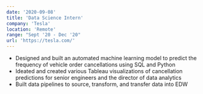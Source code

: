 ```yaml
---
date: '2020-09-08'
title: 'Data Science Intern'
company: 'Tesla'
location: 'Remote'
range: "Sept '20 - Dec '20"
url: 'https://tesla.com/'
---
```


- Designed and built an automated machine learning model to predict the frequency of vehicle
  order cancellations using SQL and Python
- Ideated and created various Tableau visualizations of cancellation predictions for senior
  engineers and the director of data analytics
- Built data pipelines to source, transform, and transfer data into EDW
